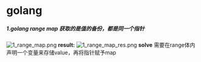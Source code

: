 # golang


##### 1.golang range map 获取的是值的备份，都是同一个指针
![1_range_map.png ](https://jk-97.github.io/my_note/golang/sources/images/1_range_map.png)
**result:**
![1_range_map_res.png ](https://jk-97.github.io/my_note/golang/sources/images/1_range_map_res.png)
**solve**
需要在range体内声明一个变量来存储value，再将指针赋予map
